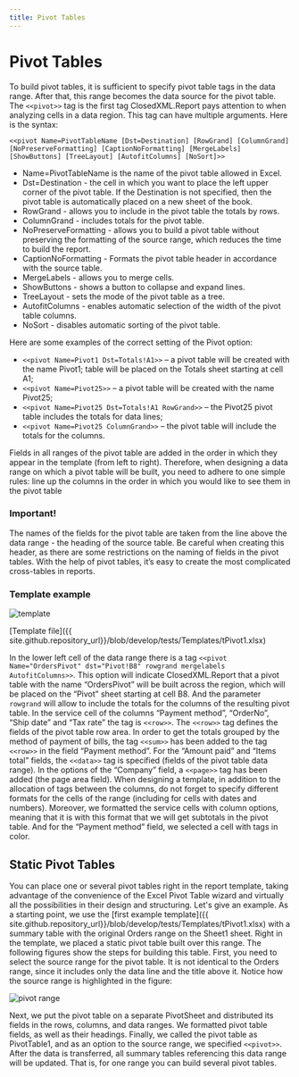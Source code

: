 ```yaml
---
title: Pivot Tables
---
```


# Pivot Tables

To build pivot tables, it is sufficient to specify pivot table tags in the data range. After that, this range becomes the data source for the pivot table. The `<<pivot>>` tag is the first tag ClosedXML.Report pays attention to when analyzing cells in a data region. This tag can have multiple arguments. Here is the syntax:

`<<pivot Name=PivotTableName [Dst=Destination] [RowGrand] [ColumnGrand] [NoPreserveFormatting] [CaptionNoFormatting] [MergeLabels] [ShowButtons] [TreeLayout] [AutofitColumns] [NoSort]>>`

* Name=PivotTableName is the name of the pivot table allowed in Excel.
* Dst=Destination - the cell in which you want to place the left upper corner of the pivot table. If the Destination is not specified, then the pivot table is automatically placed on a new sheet of the book.
* RowGrand - allows you to include in the pivot table the totals by rows.
* ColumnGrand - includes totals for the pivot table.
* NoPreserveFormatting - allows you to build a pivot table without preserving the formatting of the source range, which reduces the time to build the report.
* CaptionNoFormatting - Formats the pivot table header in accordance with the source table.
* MergeLabels - allows you to merge cells.
* ShowButtons - shows a button to collapse and expand lines.
* TreeLayout - sets the mode of the pivot table as a tree.
* AutofitColumns - enables automatic selection of the width of the pivot table columns.
* NoSort - disables automatic sorting of the pivot table.

Here are some examples of the correct setting of the Pivot option:
* `<<pivot Name=Pivot1 Dst=Totals!A1>>` – a pivot table will be created with the name Pivot1; table will be placed on the Totals sheet starting at cell A1;
* `<<pivot Name=Pivot25>>` – a pivot table will be created with the name Pivot25;
* `<<pivot Name=Pivot25 Dst=Totals!A1 RowGrand>>` – the Pivot25 pivot table includes the totals for data lines;
* `<<pivot Name=Pivot25 ColumnGrand>>` – the pivot table will include the totals for the columns.

Fields in all ranges of the pivot table are added in the order in which they appear in the template (from left to right). Therefore, when designing a data range on which a pivot table will be built, you need to adhere to one simple rules: line up the columns in the order in which you would like to see them in the pivot table

### Important!
The names of the fields for the pivot table are taken from the line above the data range - the heading of the source table. Be careful when creating this header, as there are some restrictions on the naming of fields in the pivot tables. With the help of pivot tables, it’s easy to create the most complicated cross-tables in reports.

### Template example 

![template](../../images/pivot-tables-01.png)

[Template file]({{ site.github.repository_url}}/blob/develop/tests/Templates/tPivot1.xlsx)

In the lower left cell of the data range there is a tag `<<pivot Name="OrdersPivot" dst="Pivot!B8" rowgrand mergelabels AutofitColumns>>`. This option will indicate ClosedXML.Report that a pivot table with the name “OrdersPivot” will be built across the region, which will be placed on the “Pivot” sheet starting at cell B8. And the parameter `rowgrand` will allow to include the totals for the columns of the resulting pivot table. In the service cell of the columns “Payment method”, “OrderNo”, “Ship date” and “Tax rate” the tag is `<<row>>`. The `<<row>>` tag defines the fields of the pivot table row area. In order to get the totals grouped by the method of payment of bills, the tag `<<sum>>` has been added to the tag `<<row>>` in the field “Payment method”. For the “Amount paid” and “Items total” fields, the `<<data>>` tag is specified (fields of the pivot table data range). In the options of the “Company” field, a `<<page>>` tag has been added (the page area field). When designing a template, in addition to the allocation of tags between the columns, do not forget to specify different formats for the cells of the range (including for cells with dates and numbers). Moreover, we formatted the service cells with column options, meaning that it is with this format that we will get subtotals in the pivot table. And for the “Payment method” field, we selected a cell with tags in color.

## Static Pivot Tables
You can place one or several pivot tables right in the report template, taking advantage of the convenience of the Excel Pivot Table wizard and virtually all the possibilities in their design and structuring. Let's give an example. As a starting point, we use the [first example template]({{ site.github.repository_url}}/blob/develop/tests/Templates/tPivot1.xlsx) with a summary table with the original Orders range on the Sheet1 sheet. Right in the template, we placed a static pivot table built over this range. The following figures show the steps for building this table. First, you need to select the source range for the pivot table. It is not identical to the Orders range, since it includes only the data line and the title above it. Notice how the source range is highlighted in the figure:

![pivot range](../../images/pivot-tables-02.png)

Next, we put the pivot table on a separate PivotSheet and distributed its fields in the rows, columns, and data ranges. We formatted pivot table fields, as well as their headings. Finally, we called the pivot table as PivotTable1, and as an option to the source range, we specified `<<pivot>>`. After the data is transferred, all summary tables referencing this data range will be updated. That is, for one range you can build several pivot tables.
